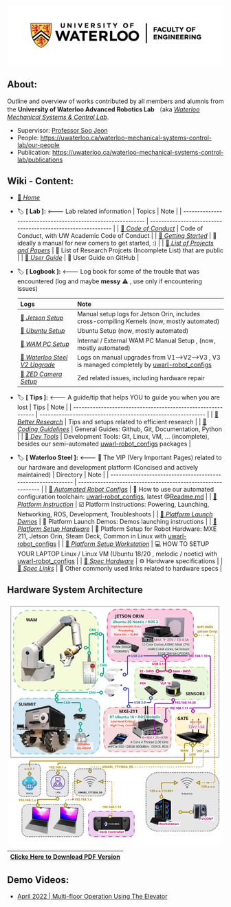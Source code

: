 
![UW logo vert](resources/Waterloo_Engineering_Logo_horiz_rgb.png)

## About:
Outline and overview of works contributed by all members and alumnis from the **University of Waterloo Advanced Robotics Lab** （aka [_Waterloo Mechanical Systems & Control Lab_](https://uwaterloo.ca/waterloo-mechanical-systems-control-lab/).

- Supervisor: [Professor Soo Jeon](https://uwaterloo.ca/mechanical-mechatronics-engineering/profile/soojeon)
- People: https://uwaterloo.ca/waterloo-mechanical-systems-control-lab/our-people
- Publication: https://uwaterloo.ca/waterloo-mechanical-systems-control-lab/publications

## Wiki - Content:

  * [:diamond_shape_with_a_dot_inside: *Home*](./Home)

  * :label: **[   Lab   ]:** <--- Lab related information
    | Topics                                                       | Note                                                         |
    | ------------------------------------------------------------ | ------------------------------------------------------------ |
    | [:diamond_shape_with_a_dot_inside: *Code of Conduct*](./Lab%3ACode-of-Conduct) | Code of Conduct, with UW Academic Code of Conduct            |
    | [:diamond_shape_with_a_dot_inside: *Getting Started*](./Lab%3AGetting-Started) | :construction: ideally a manual for new comers to get started, :) |
    | [:diamond_shape_with_a_dot_inside: *List of Projects and Papers*](./Lab%3AList-of-Projects-and-Papers) | 🚧 List of Research Projcets (Incomplete List) that are public |
    | [:diamond_shape_with_a_dot_inside: *User Guide*](./Lab%3AUser-Guide) | 🚧 User Guide on GitHub                                       |
    
  * :label: **[   Logbook   ]:** <--- Log book for some of the trouble that was encountered (log and maybe **messy** :warning: , use only if encountering issues)
    
    | Logs                                                         | Note                                                         |
    | ------------------------------------------------------------ | ------------------------------------------------------------ |
    | [:diamond_shape_with_a_dot_inside: *Jetson Setup*](./Logbook%3AJetson-Setup) | Manual setup logs for Jetson Orin, includes cross-compiling Kernels (now, mostly automated) |
    | [:diamond_shape_with_a_dot_inside: *Ubuntu Setup*](./Logbook%3AUbuntu-Setup) | Ubuntu Setup (now, mostly automated)                         |
    | [:diamond_shape_with_a_dot_inside: *WAM PC Setup*](./Logbook%3AWAM-PC-Setup) | Internal / External WAM PC Manual Setup , (now, mostly automated) |
    | [:diamond_shape_with_a_dot_inside: *Waterloo Steel V2 Upgrade*](./Logbook%3AWaterloo-Steel-V2-Upgrade) | Logs on manual upgrades from V1-->V2-->V3 , V3 is managed completely by [uwarl-robot_configs](https://github.com/UW-Advanced-Robotics-Lab/uwarl-robot_configs) |
    | [:diamond_shape_with_a_dot_inside: *ZED Camera Setup*](./Logbook%3AZED-Camera-Setup) | Zed related issues, including hardware repair                |
    
  * :label: **[   Tips   ]:** <--- A guide/tip that helps YOU to guide you when you are lost
    | Tips                                                         | Note                                                         |
    | ------------------------------------------------------------ | ------------------------------------------------------------ |
    | [:diamond_shape_with_a_dot_inside: *Better Research*](./Tips%3ABetter-Research) | Tips and setups related to efficient research                |
    | [:diamond_shape_with_a_dot_inside: *Coding Guidelines*](./Tips%3ACoding-Guidelines) | General Guides: Github, Git, Documentation, Python           |
    | [:diamond_shape_with_a_dot_inside: *Dev Tools*](./Tips%3ADev-Tools) | Development Tools: Git, Linux, VM, ... (incomplete), besides our semi-automated [uwarl-robot_configs](https://github.com/UW-Advanced-Robotics-Lab/uwarl-robot_configs) packages |

  * :label: **[   Waterloo Steel   ]:** <--- :star2: The VIP (Very Important Pages) related to our hardware and development platform (Concised and actively maintained)
    | Directory                                                    | Note                                                         |
    | ------------------------------------------------------------ | ------------------------------------------------------------ |
    | [:diamond_shape_with_a_dot_inside: *Automated Robot Configs*](./Waterloo-Steel%3AAutomated-Robot-Configs) | :cheese: How to use our automated configuration toolchain:  [uwarl-robot_configs](https://github.com/UW-Advanced-Robotics-Lab/uwarl-robot_configs), latest @[Readme.md](https://github.com/UW-Advanced-Robotics-Lab/uwarl-robot_configs/blob/waterloo_steel/universal/ros1/main/README.md) |
    | [:diamond_shape_with_a_dot_inside: *Platform Instruction*](./Waterloo-Steel%3APlatform-Instruction) | :ballot_box_with_check: Platform Instructions: Powering, Launching, Networking, ROS, Development, Troubleshoots |
    | [:diamond_shape_with_a_dot_inside: *Platform Launch Demos*](./Waterloo-Steel%3APlatform-Launch-Demos) | :rocket: Platform Launch Demos: Demos launching instructions |
    | [:diamond_shape_with_a_dot_inside: *Platform Setup Hardware*](./Waterloo-Steel%3APlatform-Setup-Hardware) | :robot: Platform Setup for Robot Hardware: MXE 211, Jetson Orin, Steam Deck, Common in Linux with  [uwarl-robot_configs](https://github.com/UW-Advanced-Robotics-Lab/uwarl-robot_configs) |
    | [:diamond_shape_with_a_dot_inside: *Platform Setup Workstation*](./Waterloo-Steel%3APlatform-Setup-Workstation) | :computer: HOW TO SETUP YOUR LAPTOP Linux / Linux VM (Ubuntu 18/20 , melodic / noetic) with [uwarl-robot_configs](https://github.com/UW-Advanced-Robotics-Lab/uwarl-robot_configs) |
    | [:diamond_shape_with_a_dot_inside: *Spec Hardware*](./Waterloo-Steel%3ASpec-Hardware) | :gear: Hardware specifications                               |
    | [:diamond_shape_with_a_dot_inside: *Spec Links*](./Waterloo-Steel%3ASpec-Links) | :link: Other commonly used links related to hardware specs   |
    
    

## Hardware System Architecture

<img src="resources/Overall_Hardware_Architecture_Rev_3-1_2023-06-01_high.jpg" alt="Hardware Architecture Diagram V3.1 Final"></img>

| [Clicke Here to Download PDF Version](https://github.com/UW-Advanced-Robotics-Lab/lab-wiki/tree/main/PDF/Overall_Hardware_Architecture_Rev_3-1_2023-06-01.pdf) |
| :----------------------------------------------------------: |

## Demo Videos:

- [April 2022 | Multi-floor Operation Using The Elevator](https://www.youtube.com/watch?v=rkKu2eE83Ss)

